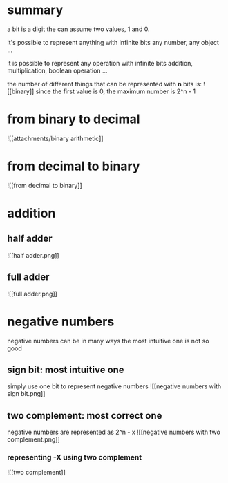 # summary
a bit is a digit the can assume two values, 1 and 0.

it's possible to represent anything with infinite bits
any number, any object …

it is possible to represent any operation with infinite bits
addition, multiplication, boolean operation …

the number of different things that can be represented with **n** bits is:
![[binary]]
since the first value is 0, the maximum number is 2^n - 1

# from binary to decimal
![[attachments/binary arithmetic]]
# from decimal to binary
![[from decimal to binary]]
# addition
## half adder
![[half adder.png]]
## full adder
![[full adder.png]]
# negative numbers
negative numbers can be in many ways
the most intuitive one is not so good
## sign bit: most intuitive one
simply use one bit to represent negative numbers
![[negative numbers with sign bit.png]]
## two complement: most correct one
negative numbers are represented as 2^n - x
![[negative numbers with two complement.png]]
### representing -X using two complement
![[two complement]]
